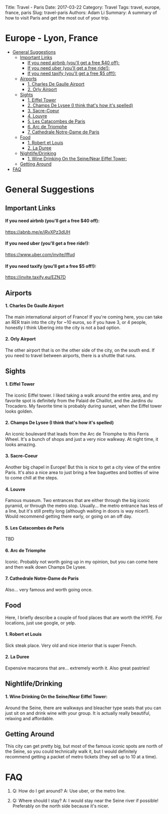Title: Travel - Paris
Date: 2017-03-22
Category: Travel
Tags: travel, europe, france, paris
Slug: travel-paris
Authors: Adam Li
Summary: A summary of how to visit Paris and get the most out of your trip.

# Europe - Lyon, France
<!-- MarkdownTOC autolink="true" -->

- [General Suggestions](#general-suggestions)
    - [Important Links](#important-links)
        - [If you need airbnb \(you'll get a free $40 off\):](#if-you-need-airbnb-youll-get-a-free-%2440-off)
        - [If you need uber \(you'll get a free ride!\):](#if-you-need-uber-youll-get-a-free-ride)
        - [If you need taxify \(you'll get a free $5 off!\):](#if-you-need-taxify-youll-get-a-free-%245-off)
    - [Airports](#airports)
        - [1. Charles De Gaulle Airport](#1-charles-de-gaulle-airport)
        - [2. Orly Airport](#2-orly-airport)
    - [Sights](#sights)
        - [1. Eiffel Tower](#1-eiffel-tower)
        - [2. Champs De Lysee \(I think that's how it's spelled\)](#2-champs-de-lysee-i-think-thats-how-its-spelled)
        - [3. Sacre-Coeur](#3-sacre-coeur)
        - [4. Louvre](#4-louvre)
        - [5. Les Catacombes de Paris](#5-les-catacombes-de-paris)
        - [6. Arc de Triomphe](#6-arc-de-triomphe)
        - [7. Cathedrale Notre-Dame de Paris](#7-cathedrale-notre-dame-de-paris)
    - [Food](#food)
        - [1. Robert et Louis](#1-robert-et-louis)
        - [2. La Duree](#2-la-duree)
    - [Nightlife/Drinking](#nightlifedrinking)
        - [1. Wine Drinking On the Seine/Near Eiffel Tower:](#1-wine-drinking-on-the-seinenear-eiffel-tower)
    - [Getting Around](#getting-around)
- [FAQ](#faq)

<!-- /MarkdownTOC -->

# General Suggestions

## Important Links
#### If you need airbnb (you'll get a free $40 off):
<a href="https://abnb.me/e/jRvXPz3dUH">https://abnb.me/e/jRvXPz3dUH</a>
#### If you need uber (you'll get a free ride!):
<a href="https://www.uber.com/invite/lffud">https://www.uber.com/invite/lffud</a>
#### If you need taxify (you'll get a free $5 off!):
<a href="https://invite.taxify.eu/EZN7D">https://invite.taxify.eu/EZN7D</a>

## Airports
#### 1. Charles De Gaulle Airport
The main international airport of France! If you're coming here, you can take an RER train into the city for ~10 euros, so if you have 3, or 4 people, honestly I think Ubering into the city is not a bad option.

#### 2. Orly Airport
The other airport that is on the other side of the city, on the south end. If you need to travel between airports, there is a shuttle that runs.

## Sights
#### 1. Eiffel Tower
The iconic Eiffel tower. I liked taking a walk around the entire area, and my favorite spot is definitely from the Palaid de Chaillot, and the Jardins du Trocadero. My favorite time is probably during sunset, when the Eiffel tower looks golden.

#### 2. Champs De Lysee (I think that's how it's spelled)
An iconic boulevard that leads from the Arc de Triomphe to this Ferris Wheel. It's a bunch of shops and just a very nice walkway. At night time, it looks amazing.

#### 3. Sacre-Coeur
Another big chapel in Europe! But this is nice to get a city view of the entire Paris. It's also a nice area to just bring a few baguettes and bottles of wine to come chill at the steps.

#### 4. Louvre
Famous museum. Two entrances that are either through the big iconic pyramid, or through the metro stop. Usually... the metro entrance has less of a line, but it's still pretty long (although waiting in doors is way nicer!). Would recommend getting there early, or going on an off day. 

#### 5. Les Catacombes de Paris 
TBD

#### 6. Arc de Triomphe
Iconic. Probably not worth going up in my opinion, but you can come here and then walk down Champs De Lysee.

#### 7. Cathedrale Notre-Dame de Paris
Also... very famous and worth going once.

## Food
Here, I briefly describe a couple of food places that are worth the HYPE. For locations, just use google, or yelp.

#### 1. Robert et Louis
Sick steak place. Very old and nice interior that is super French.

#### 2. La Duree
Expensive macarons that are... extremely worth it. Also great pastries!


## Nightlife/Drinking
#### 1. Wine Drinking On the Seine/Near Eiffel Tower:
Around the Seine, there are walkways and bleacher type seats that you can just sit on and drink wine with your group. It is actually really beautiful, relaxing and affordable. 

## Getting Around
This city can get pretty big, but most of the famous iconic spots are north of the Seine, so you could technically walk it, but I would definitely recommend getting a packet of metro tickets (they sell up to 10 at a time).

# FAQ
1. Q: How do I get around?
A: Use uber, or the metro line.

2. Q: Where should I stay?
A: I would stay near the Seine river if possible! Preferably on the north side because it's nicer.